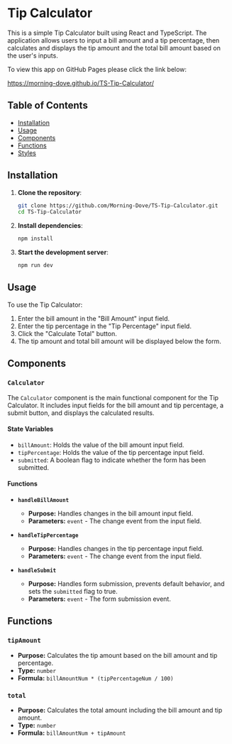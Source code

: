 # Tip Calculator

This is a simple Tip Calculator built using React and TypeScript. The application allows users to input a bill amount and a tip percentage, then calculates and displays the tip amount and the total bill amount based on the user's inputs.

To view this app on GitHub Pages please click the link below:

https://morning-dove.github.io/TS-Tip-Calculator/

## Table of Contents
- [Installation](#installation)
- [Usage](#usage)
- [Components](#components)
- [Functions](#functions)
- [Styles](#styles)

## Installation

1. **Clone the repository**:
    ```bash
    git clone https://github.com/Morning-Dove/TS-Tip-Calculator.git
    cd TS-Tip-Calculator
    ```

2. **Install dependencies**:
    ```bash
    npm install
    ```

3. **Start the development server**:
    ```bash
    npm run dev
    ```

## Usage

To use the Tip Calculator:

1. Enter the bill amount in the "Bill Amount" input field.
2. Enter the tip percentage in the "Tip Percentage" input field.
3. Click the "Calculate Total" button.
4. The tip amount and total bill amount will be displayed below the form.

## Components

### `Calculator`

The `Calculator` component is the main functional component for the Tip Calculator. It includes input fields for the bill amount and tip percentage, a submit button, and displays the calculated results.

#### State Variables
- `billAmount`: Holds the value of the bill amount input field.
- `tipPercentage`: Holds the value of the tip percentage input field.
- `submitted`: A boolean flag to indicate whether the form has been submitted.

#### Functions

- **`handleBillAmount`**
  - **Purpose:** Handles changes in the bill amount input field.
  - **Parameters:** `event` - The change event from the input field.

- **`handleTipPercentage`**
  - **Purpose:** Handles changes in the tip percentage input field.
  - **Parameters:** `event` - The change event from the input field.

- **`handleSubmit`**
  - **Purpose:** Handles form submission, prevents default behavior, and sets the `submitted` flag to true.
  - **Parameters:** `event` - The form submission event.

## Functions

### `tipAmount`

- **Purpose:** Calculates the tip amount based on the bill amount and tip percentage.
- **Type:** `number`
- **Formula:** `billAmountNum * (tipPercentageNum / 100)`

### `total`

- **Purpose:** Calculates the total amount including the bill amount and tip amount.
- **Type:** `number`
- **Formula:** `billAmountNum + tipAmount`
